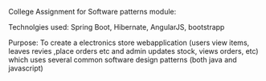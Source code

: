 College Assignment for Software patterns module:

Technolgies used: Spring Boot, Hibernate, AngularJS, bootstrapp

Purpose: To create a electronics store webapplication (users view items, leaves revies ,place orders etc and admin updates stock, views orders, etc)
which uses several common software design patterns (both java and javascript)
